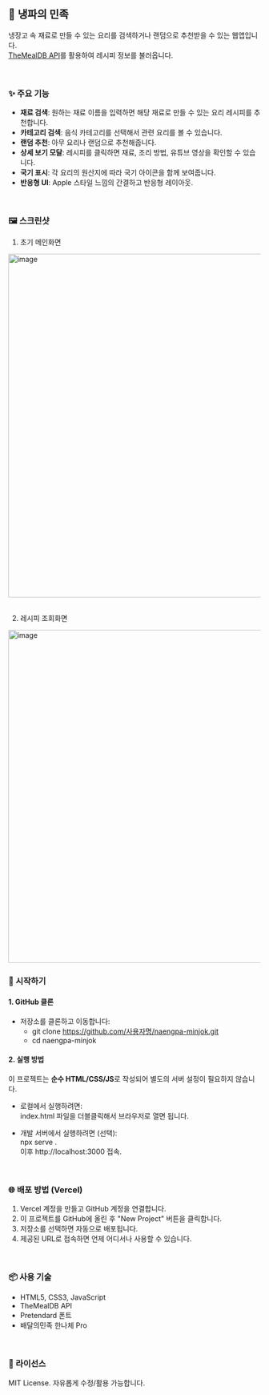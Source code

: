 ## 🍴 냉파의 민족

냉장고 속 재료로 만들 수 있는 요리를 검색하거나 랜덤으로 추천받을 수 있는 웹앱입니다.  
[TheMealDB API](https://www.themealdb.com/api.php)를 활용하여 레시피 정보를 불러옵니다.

<br/>

### ✨ 주요 기능
- **재료 검색**: 원하는 재료 이름을 입력하면 해당 재료로 만들 수 있는 요리 레시피를 추천합니다.  
- **카테고리 검색**: 음식 카테고리를 선택해서 관련 요리를 볼 수 있습니다.  
- **랜덤 추천**: 아무 요리나 랜덤으로 추천해줍니다.  
- **상세 보기 모달**: 레시피를 클릭하면 재료, 조리 방법, 유튜브 영상을 확인할 수 있습니다.  
- **국기 표시**: 각 요리의 원산지에 따라 국기 아이콘을 함께 보여줍니다.  
- **반응형 UI**: Apple 스타일 느낌의 간결하고 반응형 레이아웃.  

<br/>

### 🖼️ 스크린샷
1. 초기 메인화면
<img width="869" height="686" alt="image" src="https://github.com/user-attachments/assets/14e4d84b-ee83-4ec4-8a98-0ed46d65f01a" />

<br/>
<br/>

2. 레시피 조회화면
<img width="855" height="665" alt="image" src="https://github.com/user-attachments/assets/e2c6d7c1-af6a-4b75-8365-567e11117f89" />


<br/>

### 🚀 시작하기

#### 1. GitHub 클론
- 저장소를 클론하고 이동합니다:
  - git clone https://github.com/사용자명/naengpa-minjok.git  
  - cd naengpa-minjok

#### 2. 실행 방법
이 프로젝트는 **순수 HTML/CSS/JS**로 작성되어 별도의 서버 설정이 필요하지 않습니다.  

- 로컬에서 실행하려면:  
  index.html 파일을 더블클릭해서 브라우저로 열면 됩니다.

- 개발 서버에서 실행하려면 (선택):  
  npx serve .  
  이후 http://localhost:3000 접속.

<br/>

### 🌐 배포 방법 (Vercel)
1. Vercel 계정을 만들고 GitHub 계정을 연결합니다.  
2. 이 프로젝트를 GitHub에 올린 후 "New Project" 버튼을 클릭합니다.  
3. 저장소를 선택하면 자동으로 배포됩니다.  
4. 제공된 URL로 접속하면 언제 어디서나 사용할 수 있습니다.  

<br/>

### 📦 사용 기술
- HTML5, CSS3, JavaScript  
- TheMealDB API  
- Pretendard 폰트  
- 배달의민족 한나체 Pro  

<br/>

### 📄 라이선스
MIT License. 자유롭게 수정/활용 가능합니다.
